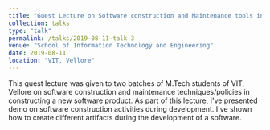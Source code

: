 ```yaml
---
title: "Guest Lecture on Software construction and Maintenance tools in Industry"
collection: talks
type: "talk"
permalink: /talks/2019-08-11-talk-3
venue: "School of Information Technology and Engineering"
date: 2019-08-11
location: "VIT, Vellore"
---
```




This guest lecture was given to two batches of M.Tech students of VIT, Vellore on software construction and maintenance techniques/policies in constructing a new software product. 
As part of this lecture, I've presented demo on software construction activities during development. I've shown how to create different artifacts during the development of a software.
